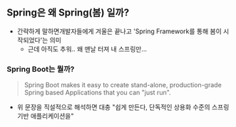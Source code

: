 
## Spring은 왜 Spring(봄) 일까?
-  간략하게 말하면개발자들에게 겨울은 끝나고 'Spring Framework를 통해 봄이 시작되었다'는 의미
	-  근데 아직도 추워.. 왜 맨날 터져 내 스프링만...

### Spring Boot는 뭘까?
> Spring Boot makes it easy to create stand-alone, production-grade Spring based Applications that you can "just run".

-  위 문장을 직설적으로 해석하면 대충 "쉽게 만든다, 단독적인 상용화 수준의 스프링 기반 애플리케이션을"
